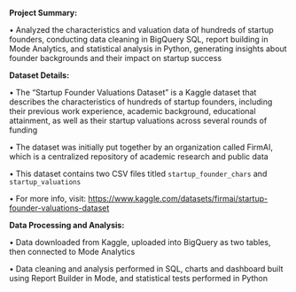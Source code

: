 **Project Summary:**

• Analyzed the characteristics and valuation data of hundreds of startup founders, conducting data cleaning in BigQuery SQL, report building in Mode Analytics, and statistical analysis in Python, generating insights about founder backgrounds and their impact on startup success

**Dataset Details:**

• The “Startup Founder Valuations Dataset” is a Kaggle dataset that describes the characteristics of hundreds of startup founders, including their previous work experience, academic background, educational attainment, as well as their startup valuations across several rounds of funding

• The dataset was initially put together by an organization called FirmAI, which is a centralized repository of academic research and public data

• This dataset contains two CSV files titled `startup_founder_chars` and `startup_valuations`

• For more info, visit: https://www.kaggle.com/datasets/firmai/startup-founder-valuations-dataset

**Data Processing and Analysis:**

• Data downloaded from Kaggle, uploaded into BigQuery as two tables, then connected to Mode Analytics

• Data cleaning and analysis performed in SQL, charts and dashboard built using Report Builder in Mode, and statistical tests performed in Python
